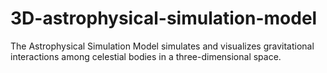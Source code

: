 # 3D-astrophysical-simulation-model
The Astrophysical Simulation Model simulates and visualizes gravitational interactions among celestial bodies in a three-dimensional space.
